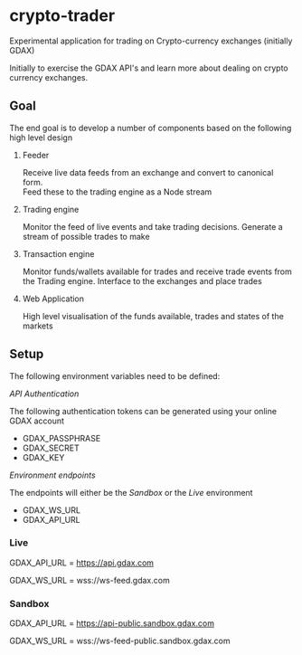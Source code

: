 # crypto-trader
Experimental application for trading on Crypto-currency exchanges (initially GDAX)

Initially to exercise the GDAX API's and learn more about dealing on crypto currency exchanges.

## Goal

The end goal is to develop a number of components based on the following high level 
design

1. Feeder

   Receive live data feeds from an exchange and convert to canonical form.  
   Feed these to the trading engine as a Node stream
   
2. Trading engine

   Monitor the feed of live events and take trading decisions.  Generate
   a stream of possible trades to make
   
2. Transaction engine

   Monitor funds/wallets available for trades and receive trade events from the
   Trading engine.  Interface to the exchanges and place trades
   
3. Web Application

   High level visualisation of the funds available, trades and states of the markets


## Setup

The following environment variables need to be defined:

*API Authentication*

The following authentication tokens can be generated using your online GDAX account

* GDAX_PASSPHRASE
* GDAX_SECRET
* GDAX_KEY

*Environment endpoints*

The endpoints will either be the *Sandbox* or the *Live* environment

* GDAX_WS_URL
* GDAX_API_URL



### Live 

GDAX_API_URL = https://api.gdax.com

GDAX_WS_URL = wss://ws-feed.gdax.com

### Sandbox 

GDAX_API_URL = https://api-public.sandbox.gdax.com

GDAX_WS_URL = wss://ws-feed-public.sandbox.gdax.com